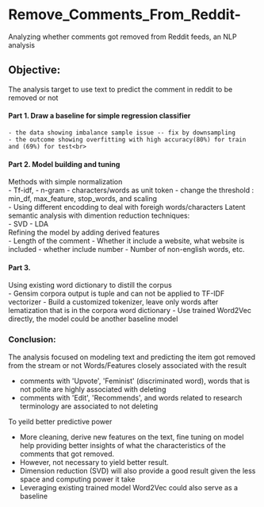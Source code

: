 # Remove_Comments_From_Reddit-
Analyzing whether comments got removed from Reddit feeds, an NLP analysis

## Objective:<br>
The analysis target to use text to predict the comment in reddit to be removed or not <br>
 
#### Part 1. Draw a baseline for simple regression classifier   <br>
    - the data showing imbalance sample issue -- fix by downsampling
    - the outcome showing overfitting with high accuracy(80%) for train and (69%) for test<br>
#### Part 2. Model building and tuning <br>
Methods with simple normalization <br>
    - Tf-idf, 
    - n-gram
    - characters/words as unit token
    - change the threshold : min_df, max_feature, stop_words, and scaling  
    - Using different encodding to deal with foreigh words/characters
Latent semantic analysis with dimention reduction techniques:  <br>
    - SVD 
    - LDA  
Refining the model by adding derived features <br>
    - Length of the comment
    - Whether it include a website, what website is included
    - whether include number
    - Number of non-english words, etc.
#### Part 3. <br>
Using existing word dictionary to distill the corpus <br>
    - Gensim corpora output is tuple and can not be applied to TF-IDF vectorizer
    - Build a customized tokenizer, leave only words after lematization that is in the corpora word dictionary
    - Use trained Word2Vec directly, the model could be another baseline model

### Conclusion:<br>
The analysis focused on modeling text and predicting the item got removed from the stream or not 
Words/Features closely associated with the result 
  - comments with 'Upvote', 'Feminist' (discriminated word), words that is not polite are highly associated with deleting
  - comments with 'Edit', 'Recommends', and words related to research terminology are associated to not deleting

To yeild better predictive power
  - More cleaning, derive new features on the text, fine tuning on model help providing better insights of what the characteristics of the comments that got removed.  
  - However, not necessary to yield better result. 
  - Dimension reduction (SVD) will also provide a good result given the less space and computing power it take 
  - Leveraging existing trained model Word2Vec could also serve as a baseline
